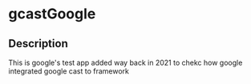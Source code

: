 # gcastGoogle

## Description
This is google's test app added way back in 2021 to chekc how google integrated google cast to framework
